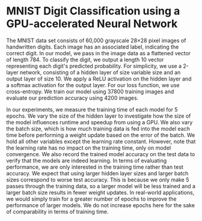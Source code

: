 # MNIST Digit Classification using a GPU-accelerated Neural Network 

The MNIST data set consists of 60,000 grayscale 28×28 pixel images of handwritten digits. Each image has an associated label, indicating the correct digit. In our model, we pass in the image data as a flattened vector of length 784. To classify the digit, we output a length 10 vector representing each digit's predicted probability. For simplicity, we use a 2-layer network, consisting of a hidden layer of size variable size and an output layer of size 10. We apply a ReLU activation on the hidden layer and a softmax activation for the output layer. For our loss function, we use cross-entropy. We train our model using 37800 training images and evaluate our prediction accuracy using 4200 images. 


In our experiments, we measure the training time of each model for 5 epochs. We vary the size of the hidden layer to investigate how the size of the model influences runtime and speedup from using a GPU. We also vary the batch size, which is how much training data is fed into the model each time before performing a weight update based on the error of the batch. We hold all other variables except the learning rate constant. However, note that the learning rate has no impact on the training time, only on model convergence. We also record the trained model accuracy on the test data to verify that the models are indeed learning. In terms of evaluating performance, we are only interested in the training time rather than test accuracy. We expect that using larger hidden layer sizes and larger batch sizes correspond to worse test accuracy. This is because we only make 5 passes through the training data, so a larger model will be less trained and a larger batch size results in fewer weight updates. In real-world applications, we would simply train for a greater number of epochs to improve the performance of larger models. We do not increase epochs here for the sake of comparability in terms of training time.

